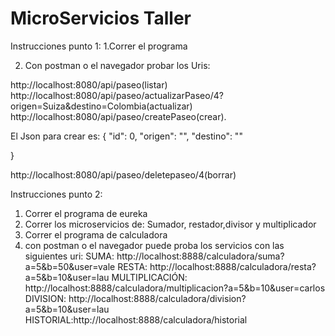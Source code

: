 # MicroServicios Taller
Instrucciones punto 1:
1.Correr el programa 

2. Con postman o el navegador probar los Uris:

http://localhost:8080/api/paseo(listar)
http://localhost:8080/api/paseo/actualizarPaseo/4?origen=Suiza&destino=Colombia(actualizar)
http://localhost:8080/api/paseo/createPaseo(crear).

El Json para crear es:
{
  "id": 0,
  "origen": "",
  "destino": ""

}

http://localhost:8080/api/paseo/deletepaseo/4(borrar)

Instrucciones punto 2:

1. Correr el programa de eureka
2. Correr los microservicios de: Sumador, restador,divisor y multiplicador
3. Correr el programa de calculadora
4. con postman o el navegador puede proba los servicios con las siguientes uri:
SUMA: http://localhost:8888/calculadora/suma?a=5&b=50&user=vale
RESTA: http://localhost:8888/calculadora/resta?a=5&b=10&user=lau
MULTIPLICACIÓN: http://localhost:8888/calculadora/multiplicacion?a=5&b=10&user=carlos
DIVISION: http://localhost:8888/calculadora/division?a=5&b=10&user=lau
HISTORIAL:http://localhost:8888/calculadora/historial
